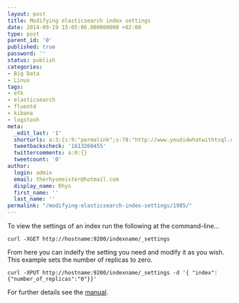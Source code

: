 ```yaml
---
layout: post
title: Modifying elasticsearch index settings
date: 2014-09-19 15:05:06.000000000 +02:00
type: post
parent_id: '0'
published: true
password: ''
status: publish
categories:
- Big Data
- Linux
tags:
- efk
- elasticsearch
- fluentd
- kibana
- logstash
meta:
  _edit_last: '1'
  shorturls: a:3:{s:9:"permalink";s:78:"http://www.youdidwhatwithtsql.com/modifying-elasticsearch-index-settings/1985/";s:7:"tinyurl";s:26:"http://tinyurl.com/ot5qjg3";s:4:"isgd";s:19:"http://is.gd/kEIzsP";}
  tweetbackscheck: '1613260455'
  twittercomments: a:0:{}
  tweetcount: '0'
author:
  login: admin
  email: therhysmeister@hotmail.com
  display_name: Rhys
  first_name: ''
  last_name: ''
permalink: "/modifying-elasticsearch-index-settings/1985/"
---
```

To view the settings of an index run the following at the command-line...

```
curl -XGET http://hostname:9200/indexname/_settings
```

From here you can indeify the setting you need and modify it as you wish. This example sets the number of replicas to zero.

```
curl -XPUT http://hostname:9200/indexname/_settings -d '{ "index": {"number_of_replicas":"0"}}'
```

For further details see the [manual](http://www.elasticsearch.org/guide/en/elasticsearch/reference/current/indices-update-settings.html "elasticsearch manual").

